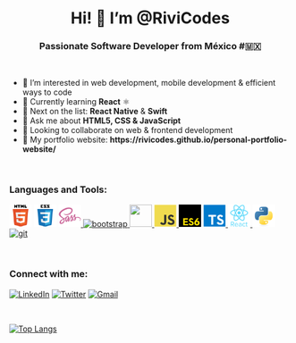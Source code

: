 <h1 align="center">Hi! 👋 I’m @RiviCodes</h1>
<h3 align="center">Passionate Software Developer from México #🇲🇽</h3>

<br>

<ul>
  <li>🧶 I’m interested in web development, mobile development & efficient ways to code</li>
  <li>🌱 Currently learning <strong>React</strong> ⚛️</li>
  <li>🎯 Next on the list: <strong>React Native</strong> & <strong>Swift</strong></li>
  <li>💬 Ask me about <strong>HTML5, CSS & JavaScript</strong></li>
  <li>🤝 Looking to collaborate on web & frontend development</li>
  <li>💼 My portfolio website: <strong>https://rivicodes.github.io/personal-portfolio-website/</strong></li>
</ul>

<br>

<h3 align="left">Languages and Tools:</h3>

<a href="https://www.w3.org/html/" target="_blank" rel="noreferrer"> <img
      src="https://raw.githubusercontent.com/devicons/devicon/master/icons/html5/html5-original-wordmark.svg"
      alt="html5" width="40" height="40"/></a> <a href="https://www.w3schools.com/css/" target="_blank" rel="noreferrer"> <img
      src="https://raw.githubusercontent.com/devicons/devicon/master/icons/css3/css3-original-wordmark.svg" alt="css3"
      width="40" height="40"/></a> <a href="https://sass-lang.com" target="_blank" rel="noreferrer"> <img
      src="https://raw.githubusercontent.com/devicons/devicon/master/icons/sass/sass-original.svg" alt="sass" width="40"
      height="40" /> </a> <a href="https://getbootstrap.com" target="_blank" rel="noreferrer">
    <img src="https://getbootstrap.com/docs/5.2/assets/brand/bootstrap-logo-shadow.png"
      alt="bootstrap" width="auto" height="40" /> </a> <a href="https://tailwindcss.com/" rel="nofollow"> <img src="https://camo.githubusercontent.com/bdedcbc949feefecc3ff98f7e655ee8151b522e2f32196c648620f5366d909d5/68747470733a2f2f63646e2e6a7364656c6976722e6e65742f67682f64657669636f6e732f64657669636f6e2f69636f6e732f7461696c77696e646373732f7461696c77696e646373732d706c61696e2e737667" width="40" height="40" data-canonical-src="https://cdn.jsdelivr.net/gh/devicons/devicon/icons/tailwindcss/tailwindcss-plain.svg" style="max-width: 100%;"> </a> <a href="https://developer.mozilla.org/en-US/docs/Web/JavaScript" target="_blank"
    rel="noreferrer"> <img
      src="https://raw.githubusercontent.com/devicons/devicon/master/icons/javascript/javascript-original.svg"
      alt="javascript" width="40" height="40" /> </a> <a href="https://www.w3schools.com/js/js_es6.asp" target="_blank" rel="noreferrer"> <img
      src="https://github.com/RiviCodes/personal-portfolio-website/blob/main/images/ES6.jpg?raw=true"
      alt="html5" width="40" height="40"/></a> <a href="https://www.typescriptlang.org/" target="_blank" rel="noreferrer"> <img src="https://raw.githubusercontent.com/devicons/devicon/master/icons/typescript/typescript-original.svg" alt="typescript" width="40" height="40"/> </a> <a href="https://reactjs.org/" target="_blank" rel="noreferrer"> <img
      src="https://raw.githubusercontent.com/devicons/devicon/master/icons/react/react-original-wordmark.svg"
      alt="react" width="40" height="40" /> </a> <a href="https://www.python.org" target="_blank" rel="noreferrer"> <img
      src="https://raw.githubusercontent.com/devicons/devicon/master/icons/python/python-original.svg" alt="python"
      width="40" height="40" /> </a> <a href="https://git-scm.com/" target="_blank" rel="noreferrer"> <img
      src="https://cdn.worldvectorlogo.com/logos/git-icon.svg" alt="git"
      width="40" height="40" /> </a>

<br>

<h3 align="left">Connect with me:</h3>

<p align="left">
  <a href="https://www.linkedin.com/in/ramonriveram" target="blank"><img align="center"
      src="https://raw.githubusercontent.com/rahuldkjain/github-profile-readme-generator/master/src/images/icons/Social/linked-in-alt.svg"
      alt="LinkedIn" height="30" width="40"/></a> 
  <a href="https://www.twitter.com/monriveram" target="blank"><img align="center"
      src="https://raw.githubusercontent.com/rahuldkjain/github-profile-readme-generator/master/src/images/icons/Social/twitter.svg" alt="Twitter" height="30" width="40" /></a>
  <a href="mailto:jose.riveramz@udlap.mx?subject=[GitHub]%20Hello%20there,%20RiviCodes!" target="blank"><img align="center"
      src="https://cdn-icons-png.flaticon.com/512/732/732200.png"
      alt="Gmail" height="30" width="30"/></a>
</p>

<br>

[![Top Langs](https://github-readme-stats.vercel.app/api/top-langs/?username=RiviCodes&layout=compact)](https://github.com/RiviCodes/github-readme-stats)
